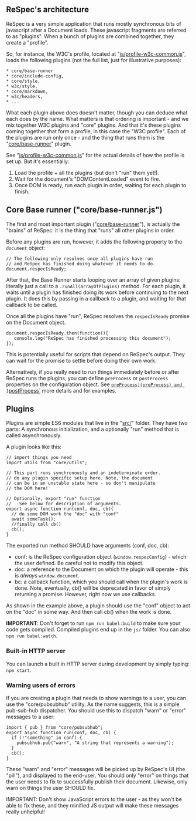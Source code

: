## ReSpec's architecture  
ReSpec is a very simple application that runs mostly synchronous bits of javascript after a Document loads. These javascript fragments are referred to as "plugins". When a bunch of plugins are combined together, they create a "profile".  

So, for instance, the W3C's profile, located at "[js/profile-w3c-common.js](https://github.com/w3c/respec/blob/develop/js/profile-w3c-common.js)", loads the following plugins (not the full list, just for illustrative purposes): 

    * core/base-runner 
    * core/include-config, 
    * core/style, 
    * w3c/style, 
    * core/markdown, 
    * w3c/headers, 
    * ...   

What each plugin above does doesn't matter, though you can deduce what each does by the name. What matters is that ordering is important - and we mix together W3C plugins and "core" plugins. And that it's these plugins coming together that form a profile, in this case the "W3C profile". Each of the plugins are run only once - and the thing that runs them is the "[core/base-runner](https://github.com/w3c/respec/blob/develop/src/core/base-runner.js)" plugin.   

See  "[js/profile-w3c-common.js](https://github.com/w3c/respec/blob/develop/js/profile-w3c-common.js)" for the actual details of how the profile is set up. But it's essentially: 

1. Load the profile + all the plugins (but don't "run" them yet!).  
1. Wait for the document's "DOMContentLoaded" event to fire.  
1. Once DOM is ready, run each plugin in order, waiting for each plugin to finish.  

## Core Base runner ("core/base-runner.js") 
The first and most important plugin ("[core/base-runner](https://github.com/w3c/respec/blob/develop/src/core/base-runner.js)"), is actually the "brains" of ReSpec: it is the thing that "runs" all other plugins in order.  

Before any plugins are run, however, it adds the following property to the `document` object: 

```JS 
// The following only resolves once all plugins have run 
// and ReSpec has finished doing whatever it needs to do. 
document.respecIsReady; 
``` 

After that, the Base Runner starts looping over an array of given plugins: literally just a call to a `.runAll(arrayOfPlugins)` method. For each plugin, it waits until a plugin has finished doing its work before continuing to the next plugin. It does this by passing in a callback to a plugin, and waiting for that callback to be called.  

Once all the plugins have "run", ReSpec resolves the `respecIsReady` promise on the Document object.   

``` 
document.respecIsReady.then(function(){ 
   console.log("ReSpec has finished processing this document"); 
}); 
``` 

This is potentially useful for scripts that depend on ReSpec's output. They can wait for the promise to settle before doing their own work.  

Alternatively, if you really need to run things immediately before or after ReSpec runs the plugins, you can define `preProcess` or `postProcess` properties on the configuration object. See [`preProcess](preProcess) and [`postProcess`](postProcess) more details and for examples. 

## Plugins 
Plugins are simple ES6 modules that live in the "[src/](https://github.com/w3c/respec/tree/develop/src)" folder. They have two parts: A synchronous initialization, and a optionally "run" method that is called asynchronously. 

A plugin looks like this: 

```JS 
// import things you need
import utils from "core/utils";

// This part runs synchronously and an indeterminate order.  
// do any plugin specific setup here. Note, the document
// can be in an unstable state here - so don't manipulate
// the DOM here! 

// Optionally, export "run" function
//   See below for description of arguments.
export async function run(conf, doc, cb){ 
  // do some DOM work the "doc" with "conf" 
  await someTask();
  //finally call cb()   
  cb(); 
} 
``` 

The exported run method SHOULD have arguments (conf, doc, cb): 

 * conf: is the ReSpec configuration object (`window.respecConfig`) - which the user defined. Be careful not to modify this object.  
 * doc: a reference to the Document on which the plugin will operate - this is _always_ `window.document`. 
 * bc: a callback function, which you should call when the plugin's work is done. Note, eventually, cb() will be deprecated in favor of simply returning a promise. However, right now we use callbacks. 

As shown in the example above, a plugin should use the "conf" object to act on the "doc" in some way. And then call cb() when the work is done.  

**IMPORTANT**: Don't forget to run `npm run babel:build` to make sure your code gets compiled. Compiled plugins end up in the `js/` folder. You can also `npm run babel:watch`.  

### Built-in HTTP server
You can launch a built in HTTP server during development by simply typing: `npm start`.

### Warning users of errors 
If you are creating a plugin that needs to show warnings to a user, you can use the "core/pubsubhub" utility. As the name suggests, this is a simple pub-sub-hub dispatcher. You should use this to dispatch "warn" or "error" messages to a user:  

```JS 
import { pub } from "core/pubsubhub";
export async function run(conf, doc, cb) {
  if (!"something" in conf) {
    pubsubhub.pub("warn", "A string that represents a warning");
  }
  cb();
}
``` 

These "warn" and "error" messages will be picked up by ReSpec's UI (the "pill"), and displayed to the end-user. You should only "error" on things that the user needs to fix to successfully publish their document. Likewise, only warn on things the user SHOULD fix. 

IMPORTANT: Don't show JavaScript errors to the user - as they won't be able to fix these, and they minified JS output will make these messages really unhelpful!